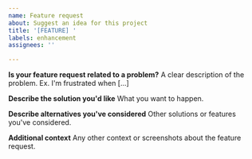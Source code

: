 ```yaml
---
name: Feature request
about: Suggest an idea for this project
title: '[FEATURE] '
labels: enhancement
assignees: ''

---
```


**Is your feature request related to a problem?**
A clear description of the problem. Ex. I'm frustrated when [...]

**Describe the solution you'd like**
What you want to happen.

**Describe alternatives you've considered**
Other solutions or features you've considered.

**Additional context**
Any other context or screenshots about the feature request.